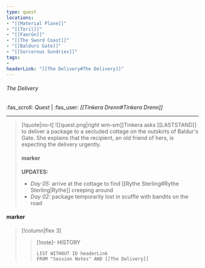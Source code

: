 ```yaml
---
type: quest
locations:
- "[[Material Plane]]"
- "[[Toril]]"
- "[[Faerûn]]"
- "[[The Sword Coast]]"
- "[[Baldurs Gate]]"
- "[[Sorcerous Sundries]]"
tags:
- 
headerLink: "[[The Delivery#The Delivery]]"
---
```

###### The Delivery
<span class="sub2">:fas_scroll: *Quest* | :fas_user: *[[Tinkera Drenn#Tinkera Drenn]]*</span>
___

> [!quote|no-t]
>![[quest.png|right wm-sm]]Tinkera asks [[LASTSTAND]] to deliver a package to a secluded cottage on the outskirts of Baldur's Gate. She explains that the recipient, an old friend of hers, is expecting the delivery urgently. 
>#### marker
>**UPDATES:**
>-  *<span style="color: var(--link-color)">Day 05:</span>* arrive at the cottage to find [[Rythe Sterling#Rythe Sterling|Rythe]] creeping around
>-  *<span style="color: var(--link-color)">Day 02:</span>* package temporarily lost in scuffle with bandits on the road

#### marker
> [!column|flex 3]
>>[!note]- HISTORY
>>```dataview
>>LIST WITHOUT ID headerLink
>>FROM "Session Notes" AND [[The Delivery]]


